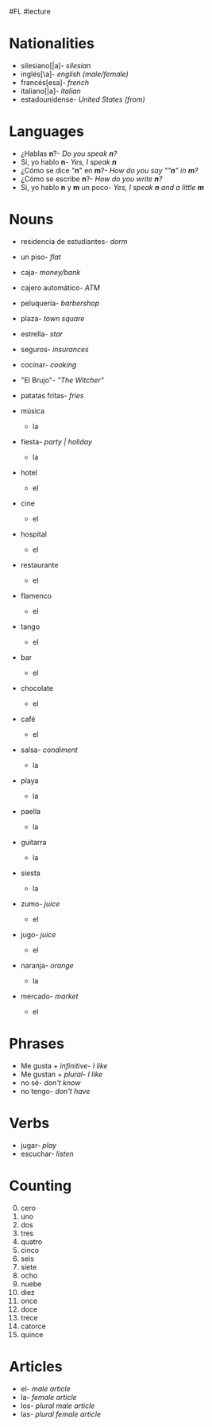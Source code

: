 #FL #lecture 

# Nationalities
- silesiano\[|a\]- *silesian*
- inglés\[\a\]- *english (male/female)*
- francés\[esa\]- *french*
- italiano\[\|a]- *italian*
- estadounidense- *United States (from)*

# Languages
- ¿Hablas **n**?- *Do you speak **n**?*
- Si, yo hablo **n**- *Yes, I speak **n***
- ¿Cómo se dice "**n**" en **m**?- *How do you say ""**n**" in **m**?*
- ¿Cómo se escribe **n**?- *How do you write **n**?*
- Si, yo hablo **n** y **m** un poco- *Yes, I speak **n** and a little **m***

# Nouns
- residencia de estudiantes- *dorm*
- un piso- *flat*
- caja- *money/bank*
- cajero automático- *ATM*
- peluquería- *barbershop*
- plaza- *town square*
- estrella- *star*
- seguros- *insurances*
- cocinar- *cooking*
- "El Brujo"- *"The Witcher"*
- patatas fritas- *fries*
- música
	- la
- fiesta- *party | holiday*
	- la
- hotel
	- el
- cine
	- el
- hospital
	- el
- restaurante
	- el
- flamenco
	- el
- tango
	- el
- bar
	- el
- chocolate
	- el
- café
	- el
- salsa- *condiment*
	- la
- playa
	- la
- paella
	- la
- guitarra
	- la
- siesta
	- la
- zumo- *juice*
	- el
- jugo- *juice*
	- el
- naranja- *orange*
	- la

- mercado- *market*
	- el

# Phrases
- Me gusta + *infinitive*- *I like*
- Me gustan + *plural*- *I like*
- no sé- *don't know*
- no tengo- *don't have*

# Verbs
- jugar- *play*
- escuchar- *listen*

# Counting
0. cero
1. uno
2. dos
3. tres
4. quatro
5. cinco
6. seis
7. siete
8. ocho
9. nuebe
10. diez
11. once
12. doce
13. trece
14. catorce
15. quince

# Articles
- el- *male article*
- la- *female article*
- los- *plural male article*
- las- *plural female article*